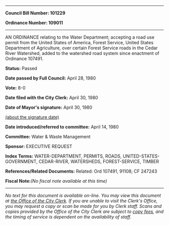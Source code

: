 

********

**Council Bill Number: 101229**
   
**Ordinance Number: 109011**
********

 AN ORDINANCE relating to the Water Department; accepting a road use permit from the United States of America, Forest Service, United States Department of Agriculture, over certain Forest Service roads in the Cedar River Watershed, added to the watershed road system since enactment of Ordinance 107491.

**Status:** Passed
   
**Date passed by Full Council:** April 28, 1980
   
**Vote:** 8-0
   
**Date filed with the City Clerk:** April 30, 1980
   
**Date of Mayor's signature:** April 30, 1980
   
[(about the signature date)](/~public/approvaldate.htm)
   
   
   
**Date introduced/referred to committee:** April 14, 1980
   
**Committee:** Water & Waste Management
   
**Sponsor:** EXECUTIVE REQUEST
   
   
**Index Terms:** WATER-DEPARTMENT, PERMITS, ROADS, UNITED-STATES-GOVERNMENT, CEDAR-RIVER, WATERSHEDS, FOREST-SERVICE, TIMBER

**References/Related Documents:** Related: Ord 107491, 91108; CF 247243

**Fiscal Note:**_(No fiscal note available at this time)_
********

_No text for this document is available on-line. You may view this document at [the Office of the City Clerk](http://www.seattle.gov/leg/clerk/contactUs.htm). If you are unable to visit the Clerk's Office, you may request a copy or scan be made for you by Clerk staff. Scans and copies provided by the Office of the City Clerk are subject to [copy fees](http://clerk.seattle.gov/~public/clerkfees.htm), and the timing of service is dependent on the availability of staff._

